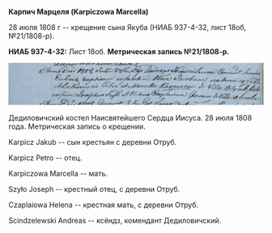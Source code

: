 **Карпич Марцеля (Karpiczowa Marcella)**

28 июля 1808 г -- крещение сына Якуба (НИАБ 937-4-32, лист 18об,
№21/1808-р).

**НИАБ 937-4-32:** Лист 18об. **Метрическая запись №21/1808-р.**

![](./media/00c8b38ff6a5755a81fe90d6d3e464a064cee9cd.png)

Дедиловичский костел Наисвятейшего Сердца Иисуса. 28 июля 1808 года.
Метрическая запись о крещении.

Karpicz Jakub -- сын крестьян с деревни Отруб.

Karpicz Petro -- отец.

Karpiczowa Marcella -- мать.

Szyło Joseph -- крестный отец, с деревни Отруб.

Czaplaiowa Helena -- крестная мать, с деревни Отруб.

Scindzelewski Andreas -- ксёндз, комендант Дедиловичский.
